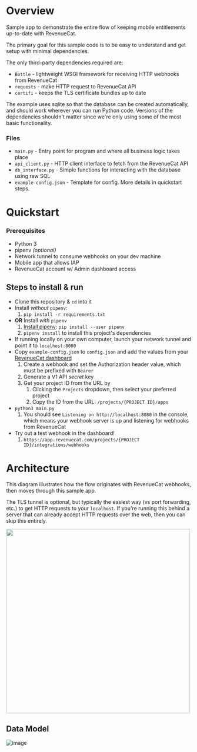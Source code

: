 # Overview

Sample app to demonstrate the entire flow of keeping mobile entitlements up-to-date
with RevenueCat.

The primary goal for this sample code is to be easy to understand and get setup with minimal dependencies.

The only third-party dependencies required are:
- `Bottle` - lightweight WSGI framework for receiving HTTP webhooks from RevenueCat
- `requests` - make HTTP request to RevenueCat API
- `certifi` - keeps the TLS certificate bundles up to date

The example uses sqlite so that the database can be created automatically, and should work wherever you can run Python code.
Versions of the dependencies shouldn't matter since we're only using some of the most basic functionality.

### Files
* `main.py` - Entry point for program and where all business logic takes place
* `api_client.py` - HTTP client interface to fetch from the RevenueCat API
* `db_interface.py` - Simple functions for interacting with the database using raw SQL
* `example-config.json` - Template for config. More details in quickstart steps.

# Quickstart

### Prerequisites

* Python 3
* pipenv _(optional)_
* Network tunnel to consume webhooks on your dev machine
* Mobile app that allows IAP
* RevenueCat account w/ Admin dashboard access

## Steps to install & run

* Clone this repository & `cd` into it
* Install _without_ `pipenv`:
   1. `pip install -r requirements.txt`
* **OR** Install _with_ `pipenv` 
   1. [Install pipenv](https://pipenv.pypa.io/en/latest/installation/):  `pip install --user pipenv`
   2. `pipenv install` to install this project's dependencies
* If running locally on your own computer, launch your network tunnel and point it to `localhost:8080`
* Copy `example-config.json` to `config.json` and add the values from
   your [RevenueCat dashboard](https://app.revenuecat.com/)
    1. Create a webhook and set the Authorization header value, which must be prefixed with `Bearer `
    2. Generate a V1 API *secret* key
    3. Get your project ID from the URL by
        1. Clicking the `Projects` dropdown, then select your preferred project
        2. Copy the ID from the URL: `/projects/{PROJECT ID}/apps`
* `python3 main.py`
    1. You should see `Listening on http://localhost:8080` in the console, which means your webhook server is up and listening for webhooks from RevenueCat
* Try out a test webhook in the dashboard!
    1. `https://app.revenuecat.com/projects/{PROJECT ID}/integrations/webhooks`


# Architecture
This diagram illustrates how the flow originates with RevenueCat webhooks, then moves through this sample app. 

The TLS tunnel is optional, but typically the easiest way (vs port forwarding, etc.) to get HTTP requests to your `localhost`. If you're running this behind a server that can already accept HTTP requests over the web, then you can skip this entirely. 



<img src="https://github.com/RevenueCat-Samples/entitlement-sync-python/assets/2552485/fff42d7b-91c3-4222-80bf-a3b336f33f89" width="500px">


## Data Model
![image](https://github.com/RevenueCat-Samples/entitlement-sync-python/assets/2552485/f42debcf-64f9-486c-81b6-2fe8b4628dbd)


